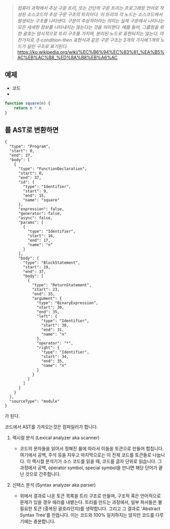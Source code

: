 > *컴퓨터 과학에서 추상 구문 트리, 또는 간단히 구문 트리는 프로그래밍 언어로 작성된 소스코드의 추상 구문 구조의 트리이다. 이 트리의 각 노드는 소스코드에서 발생되는 구조를 나타낸다. 구문이 추상적이라는 의미는 실제 구문에서 나타나는 모든 세세한 정보를 나타내지는 않는다는 것을 의미한다. 예를 들어, 그룹핑을 위한 괄호는 암시적으로 트리 구조를 가지며, 분리된 노드로 표현되지는 않는다. 마찬가지로, if-condition-then 표현식과 같은 구문 구조는 3개의 가지에 1개의 노드가 달린 구조로 표기된다.*
> <https://ko.wikipedia.org/wiki/%EC%B6%94%EC%83%81_%EA%B5%AC%EB%AC%B8_%ED%8A%B8%EB%A6%AC>

## 예제
- 코드
- 
```javascript
function square(n) {
	return n * n 
}
```

를 AST로 변환하면
- 
```
{
  "type": "Program",
  "start": 0,
  "end": 37,
  "body": [
    {
      "type": "FunctionDeclaration",
      "start": 0,
      "end": 37,
      "id": {
        "type": "Identifier",
        "start": 9,
        "end": 15,
        "name": "square"
      },
      "expression": false,
      "generator": false,
      "async": false,
      "params": [
        {
          "type": "Identifier",
          "start": 16,
          "end": 17,
          "name": "n"
        }
      ],
      "body": {
        "type": "BlockStatement",
        "start": 19,
        "end": 37,
        "body": [
          {
            "type": "ReturnStatement",
            "start": 23,
            "end": 35,
            "argument": {
              "type": "BinaryExpression",
              "start": 30,
              "end": 35,
              "left": {
                "type": "Identifier",
                "start": 30,
                "end": 31,
                "name": "n"
              },
              "operator": "*",
              "right": {
                "type": "Identifier",
                "start": 34,
                "end": 35,
                "name": "n"
              }
            }
          }
        ]
      }
    }
  ],
  "sourceType": "module"
}
```
가 된다.


코드에서 AST를 가져오는것은 컴파일러가 합니다.
1. 렉시컬 분석 (Lexical analyzer aka scanner)
	- 코드의 문자들을 읽어서 정해진 룰에 따라서 이들을 토큰으로 만들어 합칩니다. 여기에서 공백, 주석 등을 지우고 마지막으로는 이 전체 코드를 토큰들로 나눕니다. 이 렉시컬 분석기가 소스 코드를 읽을 때, 코드를 글자 단위로 읽습니다. 그 과정에서 공백, operator symbol, special symbol을 만나면 해당 단어가 끝난 것으로 간주합니다.

2. 신택스 분석 (Syntax analyzer aka parser)
	- 위에서 결과로 나온 토큰 목록을 트리 구조로 만들며, 구조적 혹은 언어적으로 문제가 있을 경우 에러를 내뱉는다. 트리를 만드는 과정에서, 일부 파서들은 불필요한 토큰 (중복된 괄호라던지)를 생략합니다. 그리고 그 결과로 'Abstract Syntax Tree'를 만듭니다. 이는 코드와 100% 일치하지는 않지만 코드를 다루기에는 충분합니다.
